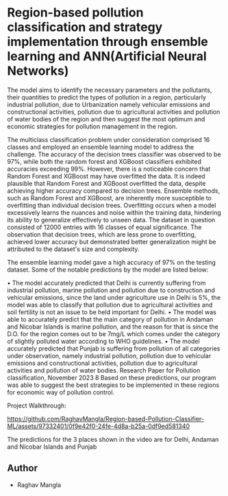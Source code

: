 
# Region-based pollution classification and strategy implementation through ensemble learning and ANN(Artificial Neural Networks)

The model aims to identify the necessary
parameters and the pollutants, their quantities to predict the
types of pollution in a region, particularly industrial pollution,
due to
Urbanization namely vehicular emissions and constructional
activities, pollution due to agricultural activities and pollution
of water bodies of the region and then suggest the most optimum and economic
strategies for pollution management in the region.

The multiclass classification problem under consideration
comprised 16 classes and employed an ensemble learning model
to address the challenge. The accuracy of the decision trees
classifier was observed to be 97%, while both the random forest
and XGBoost classifiers exhibited accuracies exceeding 99%.
However, there is a noticeable concern that Random Forest and
XGBoost may have overfitted the data.
It is indeed plausible that Random Forest and XGBoost overfitted
the data, despite achieving higher accuracy compared to decision
trees. Ensemble methods, such as Random Forest and XGBoost,
are inherently more susceptible to overfitting than individual
decision trees. Overfitting occurs when a model excessively learns
the nuances and noise within the training data, hindering its ability
to generalize effectively to unseen data.
The dataset in question consisted of 12000 entries with 16 classes
of equal significance. The observation that decision trees, which
are less prone to overfitting, achieved lower accuracy but
demonstrated better generalization might be attributed to the
dataset's size and complexity.

The ensemble learning model gave a high accuracy of 97%
on the testing dataset. Some of the notable predictions by
the model are listed below:

• The model accurately predicted that Delhi is currently
suffering from industrial pollution, marine pollution and
pollution due to construction and vehicular emissions,
since the land under agriculture use in Delhi is 5%, the
model was able to classify that pollution due to
agricultural activities and soil fertility is not an issue to
be held important for Delhi.
• The model was able to accurately predict that the main
category of pollution in Andaman and Nicobar Islands is
marine pollution, and the reason for that is since the D.O.
for the region comes out to be 7mg/L which comes under
the category of slightly polluted water according to WHO
guidelines.
• The model accurately predicted that Punjab is suffering
from pollution of all categories under observation,
namely industrial pollution, pollution due to vehicular
emissions and constructional activities, pollution due to
agricultural activities and pollution of water bodies.
Research Paper for Pollution classification, November 2023 8
Based on these predictions, our program was able to
suggest the best strategies to be implemented in these
regions for economic way of pollution control.

Project Walkthrough:

https://github.com/RaghavMangla/Region-based-Pollution-Classifier-ML/assets/97332401/0f9e42f0-24fe-4d8a-b25a-0df9ed581340

The predictions for the 3 places shown in the video are for Delhi, Andaman and Nicobar Islands and Punjab



## Author

- Raghav Mangla

